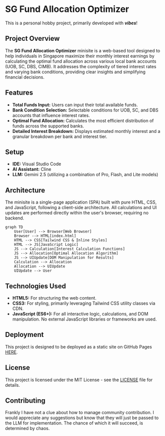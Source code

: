 # SG Fund Allocation Optimizer

This is a personal hobby project, primarily developed with ***vibes***!

## Project Overview

The **SG Fund Allocation Optimizer** minisite is a web-based tool designed to help individuals in Singapore maximize their monthly interest earnings by calculating the optimal fund allocation across various local bank accounts (UOB, SC, DBS, CIMB). It addresses the complexity of tiered interest rates and varying bank conditions, providing clear insights and simplifying financial decisions.

## Features

*   **Total Funds Input:** Users can input their total available funds.
*   **Bank Condition Selection:** Selectable conditions for UOB, SC, and DBS accounts that influence interest rates.
*   **Optimal Fund Allocation:** Calculates the most efficient distribution of funds across the supported banks.
*   **Detailed Interest Breakdown:** Displays estimated monthly interest and a granular breakdown per bank and interest tier.

## Setup

*   **IDE:** Visual Studio Code
*   **AI Assistant:** Cline
*   **LLM:** Gemini 2.5 (utilizing a combination of Pro, Flash, and Lite models)

## Architecture

The minisite is a single-page application (SPA) built with pure HTML, CSS, and JavaScript, following a client-side architecture. All calculations and UI updates are performed directly within the user's browser, requiring no backend.

```mermaid
graph TD
    User[User] --> Browser[Web Browser]
    Browser --> HTML[index.html]
    HTML --> CSS[Tailwind CSS & Inline Styles]
    HTML --> JS[JavaScript Logic]
    JS --> Calculation[Interest Calculation Functions]
    JS --> Allocation[Optimal Allocation Algorithm]
    JS --> UIUpdate[DOM Manipulation for Results]
    Calculation --> Allocation
    Allocation --> UIUpdate
    UIUpdate --> User
```

## Technologies Used

*   **HTML5:** For structuring the web content.
*   **CSS3:** For styling, primarily leveraging Tailwind CSS utility classes via CDN.
*   **JavaScript (ES6+):** For all interactive logic, calculations, and DOM manipulation. No external JavaScript libraries or frameworks are used.

## Deployment

This project is designed to be deployed as a static site on GitHub Pages [HERE](https://alfred1137.github.io/SG-Bank-Interest-cal/). 
## License

This project is licensed under the MIT License - see the [LICENSE](LICENSE) file for details.

## Contributing

Frankly I have not a clue about how to manage community contribution. I would appreciate any suggestions but know that they will just be passed to the LLM for implementation. The chance of which it will succeed, is determined by chaos.
